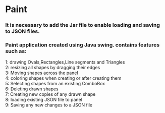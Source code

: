# Paint
### It is necessary to add the Jar file to enable loading and saving to JSON files.  
   
### Paint application created using Java swing. contains features such as: 
  
   
1: drawing Ovals,Rectangles,Line segments and Triangles  
2: resizing all shapes by dragging their edges  
3: Moving shapes across the panel  
4: coloring shapes when creating or after creating them  
5: Selecting shapes from an existing ComboBox  
6: Deleting drawn shapes  
7: Creating new copies of any drawn shape  
8: loading existing JSON file to panel  
9: Saving any new changes to a JSON file  
